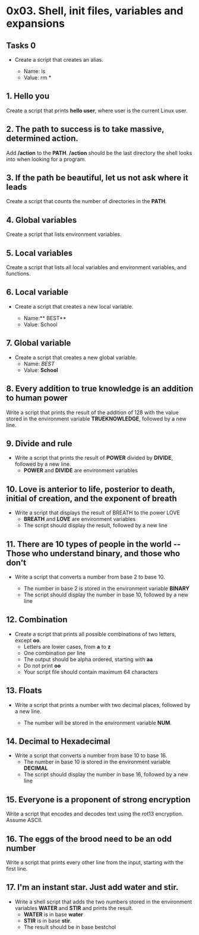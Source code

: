 # 0x03. Shell, init files, variables and expansions

## Tasks 0
* Create a script that creates an alias.

	* Name: ls
	* Value: rm *

## 1. Hello you

Create a script that prints **hello user**, where user is the current Linux user.

## 2. The path to success is to take massive, determined action.

Add **/action** to the **PATH**. **/action** should be the last directory the shell looks into when looking for a program.

## 3. If the path be beautiful, let us not ask where it leads

Create a script that counts the number of directories in the **PATH**.

## 4. Global variables

Create a script that lists environment variables.

## 5. Local variables

Create a script that lists all local variables and environment variables, and functions.

## 6. Local variable

* Create a script that creates a new local variable.
	
	* Name:** BEST**
	* Value: School

## 7. Global variable

* Create a script that creates a new global variable.
	* Name: *BEST*
	* Value: **School**

## 8. Every addition to true knowledge is an addition to human power

Write a script that prints the result of the addition of 128 with the value stored in the environment variable 
**TRUEKNOWLEDGE**, followed by a new line.

## 9. Divide and rule

* Write a script that prints the result of **POWER** divided by **DIVIDE**, followed by a new line.
	* **POWER** and **DIVIDE** are environment variables

## 10. Love is anterior to life, posterior to death, initial of creation, and the exponent of breath

* Write a script that displays the result of BREATH to the power LOVE
	* **BREATH** and **LOVE** are environment variables
	* The script should display the result, followed by a new line

## 11. There are 10 types of people in the world -- Those who understand binary, and those who don't

* Write a script that converts a number from base 2 to base 10.

	* The number in base 2 is stored in the environment variable **BINARY**
	* The script should display the number in base 10, followed by a new line

## 12. Combination

* Create a script that prints all possible combinations of two letters, except **oo**.
	* Letters are lower cases, from **a** to **z**
	* One combination per line
	* The output should be alpha ordered, starting with **aa**
	* Do not print **oo**
	* Your script file should contain maximum 64 characters

## 13. Floats

* Write a script that prints a number with two decimal places, followed by a new line.

	* The number will be stored in the environment variable **NUM**.

## 14. Decimal to Hexadecimal

* Write a script that converts a number from base 10 to base 16.
	* The number in base 10 is stored in the environment variable **DECIMAL**
	* The script should display the number in base 16, followed by a new line

## 15. Everyone is a proponent of strong encryption

Write a script that encodes and decodes text using the rot13 encryption. Assume ASCII.

## 16. The eggs of the brood need to be an odd number

Write a script that prints every other line from the input, starting with the first line.

## 17. I'm an instant star. Just add water and stir.

* Write a shell script that adds the two numbers stored in the environment variables **WATER** and **STIR** and prints the result.
	* **WATER** is in base **water**
	* **STIR** is in base **stir**.
	* The result should be in base bestchol

